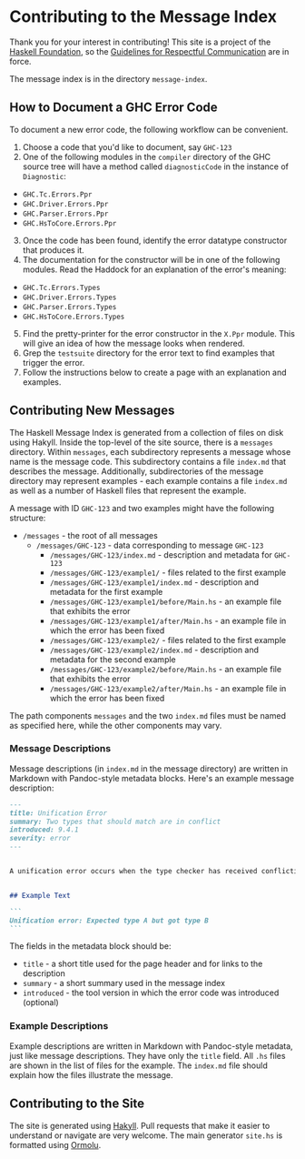# Contributing to the Message Index

Thank you for your interest in contributing! This site is a project of
the [Haskell Foundation](http://haskell.foundation), so the
[Guidelines for Respectful Communication](https://haskell.foundation/guidelines-for-respectful-communication/)
are in force.

The message index is in the directory `message-index`.

## How to Document a GHC Error Code

To document a new error code, the following workflow can be convenient.
 1. Choose a code that you'd like to document, say `GHC-123`
 2. One of the following modules in the `compiler` directory of the GHC source tree will have a method called `diagnosticCode` in the instance of `Diagnostic`:
   * `GHC.Tc.Errors.Ppr`
   * `GHC.Driver.Errors.Ppr`
   * `GHC.Parser.Errors.Ppr`
   * `GHC.HsToCore.Errors.Ppr`
 3. Once the code has been found, identify the error datatype constructor that produces it.
 4. The documentation for the constructor will be in one of the following modules. Read the Haddock for an explanation of the error's meaning:
   * `GHC.Tc.Errors.Types`
   * `GHC.Driver.Errors.Types`
   * `GHC.Parser.Errors.Types`
   * `GHC.HsToCore.Errors.Types`
 5. Find the pretty-printer for the error constructor in the `X.Ppr` module. This will give an idea of how the message looks when rendered.
 6. Grep the `testsuite` directory for the error text to find examples that trigger the error.
 7. Follow the instructions below to create a page with an explanation and examples.
 

## Contributing New Messages

The Haskell Message Index is generated from a collection of files on
disk using Hakyll. Inside the top-level of the site source, there is a
`messages` directory. Within `messages`, each subdirectory represents
a message whose name is the message code. This subdirectory contains a
file `index.md` that describes the message. Additionally,
subdirectories of the message directory may represent examples - each
example contains a file `index.md` as well as a number of Haskell
files that represent the example.

A message with ID `GHC-123` and two examples might have the following structure:

 * `/messages` - the root of all messages
   * `/messages/GHC-123` - data corresponding to message `GHC-123`
     * `/messages/GHC-123/index.md` - description and metadata for `GHC-123`
     * `/messages/GHC-123/example1/` - files related to the first example
     * `/messages/GHC-123/example1/index.md` - description and metadata for the first example
     * `/messages/GHC-123/example1/before/Main.hs` - an example file that exhibits the error
     * `/messages/GHC-123/example1/after/Main.hs` - an example file in which the error has been fixed
     * `/messages/GHC-123/example2/` - files related to the first example
     * `/messages/GHC-123/example2/index.md` - description and metadata for the second example
     * `/messages/GHC-123/example2/before/Main.hs` - an example file that exhibits the error
     * `/messages/GHC-123/example2/after/Main.hs` - an example file in which the error has been fixed

The path components `messages` and the two `index.md` files must be
named as specified here, while the other components may vary.

### Message Descriptions

Message descriptions (in `index.md` in the message directory) are
written in Markdown with Pandoc-style metadata blocks. Here's an
example message description:

````markdown
---
title: Unification Error
summary: Two types that should match are in conflict
introduced: 9.4.1
severity: error
---


A unification error occurs when the type checker has received conflicting expectations about an expression's type.


## Example Text

```
Unification error: Expected type A but got type B
```
````

The fields in the metadata block should be: 
 * `title` - a short title used for the page header and for links to the description
 * `summary` - a short summary used in the message index
 * `introduced` - the tool version in which the error code was introduced (optional)

### Example Descriptions
Example descriptions are written in Markdown with Pandoc-style
metadata, just like message descriptions. They have only the `title`
field. All `.hs` files are shown in the list of files for the
example. The `index.md` file should explain how the files illustrate
the message.


## Contributing to the Site

The site is generated using [Hakyll](https://jaspervdj.be/hakyll/).
Pull requests that make it easier to understand or navigate are very
welcome. The main generator `site.hs` is formatted using
[Ormolu](https://github.com/tweag/ormolu).
